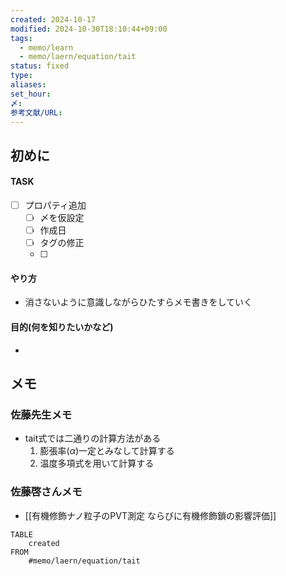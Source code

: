 ```yaml
---
created: 2024-10-17
modified: 2024-10-30T18:10:44+09:00
tags:
  - memo/learn
  - memo/laern/equation/tait
status: fixed
type: 
aliases: 
set_hour: 
〆: 
参考文献/URL: 
---
```

## 初めに
#### TASK
- [ ] プロパティ追加
	- [ ] 〆を仮設定
	- [ ] 作成日
	- [ ] タグの修正
	- [ ] 
#### やり方
- 消さないように意識しながらひたすらメモ書きをしていく
#### 目的(何を知りたいかなど)
- 
## メモ
### 佐藤先生メモ
- tait式では二通りの計算方法がある
	1. 膨張率($\alpha$)一定とみなして計算する
	2. 温度多項式を用いて計算する

### 佐藤啓さんメモ
- [[有機修飾ナノ粒子のPVT測定  ならびに有機修飾鎖の影響評価]]
```dataview
TABLE
	created
FROM
	#memo/laern/equation/tait 
```


